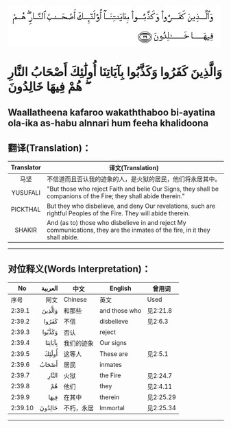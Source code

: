 ![002:039](images/002_039.gif)

#  وَالَّذِينَ كَفَرُوا وَكَذَّبُوا بِآيَاتِنَا أُولَٰئِكَ أَصْحَابُ النَّارِ ۖ هُمْ فِيهَا خَالِدُونَ 

## Waallatheena kafaroo wakaththaboo bi-ayatina ola-ika as-habu alnnari hum feeha khalidoona

## 翻译(Translation)：

| Translator | 译文(Translation)                                            |
|:----------:| ------------------------------------------------------------ |
| 马坚       | 不信道而且否认我的迹象的人，是火狱的居民，他们将永居其中。   |
| YUSUFALI   | "But those who reject Faith and belie Our Signs, they shall be companions of the Fire; they shall abide therein." |
| PICKTHAL   | But they who disbelieve, and deny Our revelations, such are rightful Peoples of the Fire. They will abide therein. |
| SHAKIR     | And (as to) those who disbelieve in and reject My communications, they are the inmates of the fire, in it they shall abide. |

---

## 对位释义(Words Interpretation)：

| No      | العربية | 中文       | English       | 曾用词    |
| ------- | ------: | ---------- | ------------- | --------- |
| 序号    |    阿文 | Chinese    | 英文          | Used      |
| 2:39.1  |  وَالَّذِينَ | 和那些     | and those who | 见2:21.8  |
| 2:39.2  |   كَفَرُوا | 不信       | disbelieve    | 见2:6.3   |
| 2:39.3  |  وَكَذَّبُوا | 否认       | reject        |           |
| 2:39.4  | بِآيَاتِنَا | 我们的迹象 | Our signs     |           |
| 2:39.5  |   أُولَٰئِكَ | 这等人     | These are     | 见2:5.1   |
| 2:39.6  |   أَصْحَابُ | 居民       | inmates       |           |
| 2:39.7  |   النَّارِ | 火狱       | the Fire      | 见2:24.7  |
| 2:39.8  |      هُمْ | 他们       | they          | 见2:4.11  |
| 2:39.9  |    فِيهَا | 在其中     | therein       | 见2:25.29 |
| 2:39.10 |  خَالِدُونَ | 不朽，永居 | Immortal      | 见2:25.34 |

---
